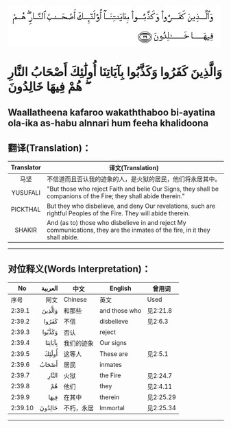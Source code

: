 ![002:039](images/002_039.gif)

#  وَالَّذِينَ كَفَرُوا وَكَذَّبُوا بِآيَاتِنَا أُولَٰئِكَ أَصْحَابُ النَّارِ ۖ هُمْ فِيهَا خَالِدُونَ 

## Waallatheena kafaroo wakaththaboo bi-ayatina ola-ika as-habu alnnari hum feeha khalidoona

## 翻译(Translation)：

| Translator | 译文(Translation)                                            |
|:----------:| ------------------------------------------------------------ |
| 马坚       | 不信道而且否认我的迹象的人，是火狱的居民，他们将永居其中。   |
| YUSUFALI   | "But those who reject Faith and belie Our Signs, they shall be companions of the Fire; they shall abide therein." |
| PICKTHAL   | But they who disbelieve, and deny Our revelations, such are rightful Peoples of the Fire. They will abide therein. |
| SHAKIR     | And (as to) those who disbelieve in and reject My communications, they are the inmates of the fire, in it they shall abide. |

---

## 对位释义(Words Interpretation)：

| No      | العربية | 中文       | English       | 曾用词    |
| ------- | ------: | ---------- | ------------- | --------- |
| 序号    |    阿文 | Chinese    | 英文          | Used      |
| 2:39.1  |  وَالَّذِينَ | 和那些     | and those who | 见2:21.8  |
| 2:39.2  |   كَفَرُوا | 不信       | disbelieve    | 见2:6.3   |
| 2:39.3  |  وَكَذَّبُوا | 否认       | reject        |           |
| 2:39.4  | بِآيَاتِنَا | 我们的迹象 | Our signs     |           |
| 2:39.5  |   أُولَٰئِكَ | 这等人     | These are     | 见2:5.1   |
| 2:39.6  |   أَصْحَابُ | 居民       | inmates       |           |
| 2:39.7  |   النَّارِ | 火狱       | the Fire      | 见2:24.7  |
| 2:39.8  |      هُمْ | 他们       | they          | 见2:4.11  |
| 2:39.9  |    فِيهَا | 在其中     | therein       | 见2:25.29 |
| 2:39.10 |  خَالِدُونَ | 不朽，永居 | Immortal      | 见2:25.34 |

---
